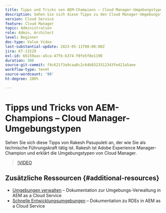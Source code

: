```yaml
---
title: Tipps und Tricks von AEM-Champions – Cloud Manager-Umgebungstypen
description: Sehen Sie sich diese Tipps zu den Cloud Manager-Umgebungstypen von AEM-Champion und -Experte Rakesh Pasupuleti an.
version: Cloud Service
feature: Cloud Manager
topic: Administration
role: Admin, Architect
level: Beginner
doc-type: Value Video
last-substantial-update: 2023-05-11T00:00:00Z
jira: KT-13229
exl-id: 66159aac-a5ca-47fb-b374-f0fe5f8e1198
duration: 306
source-git-commit: f4c621f3a9caa8c2c64b8323312343fe421a5aee
workflow-type: tm+mt
source-wordcount: '90'
ht-degree: 100%

---
```


# Tipps und Tricks von AEM-Champions – Cloud Manager-Umgebungstypen

Sehen Sie sich diese Tipps von Rakesh Pasupuleti an, der wie Sie als technische Führungskraft tätig ist. Rakesh ist Adobe Experience Manager-Champion und erklärt die Umgebungstypen von Cloud Manager.

>[!VIDEO](https://video.tv.adobe.com/v/3419297?quality=12&learn=on)

## Zusätzliche Ressourcen {#additional-resources}

* [Umgebungen verwalten](https://experienceleague.adobe.com/docs/experience-manager-cloud-service/content/implementing/using-cloud-manager/manage-environments.html?lang=de) – Dokumentation zur Umgebungs-Verwaltung in AEM as a Cloud Service
* [Schnelle Entwicklungsumgebungen](https://experienceleague.adobe.com/docs/experience-manager-cloud-service/content/implementing/developing/rapid-development-environments.html?lang=de) – Dokumentation zu RDEs in AEM as a Cloud Service
